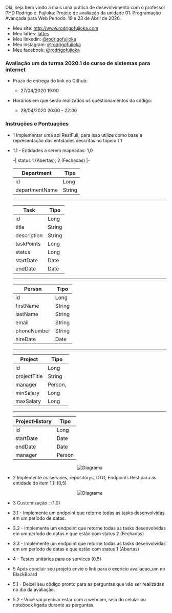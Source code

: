 Olá, seja bem vindo a mais uma prática de desevolvimento com o professor PHD Rodrigo c. Fujioka:
Projeto de avaliação da unidade 01: Programação Avançada para Web
Período:  19 a 23 de Abril de 2020. 

* Meu site: http://www.rodrigofujioka.com
* Meu lattes: [lattes](http://lattes.cnpq.br/0843668802633139)
* Meu linkedin: [@rodrigofujioka](https://www.linkedin.com/in/rodrigofujioka/)
* Meu instagram: [@rodrigofujioka](https://www.instagram.com/rodrigofujioka) 
* Meu facebook: [@rodrigofujioka](https://www.facebook.com/rodrigofujioka)

### Avaliação um da turma 2020.1 do curso de sistemas para internet  
  
  - Prazo de entrega do link no Github:
    * 27/04/2020  19:00 
    
  - Horários em que serão realizados os questionamentos do código:  
    * 28/04/2020  20:00 - 22:00 
   
### Instruções e Pontuações


  - 1 Implementar uma api RestFull, para isso utilize como base a representação das entidades descritas no tópico 1.1
  
  *  1.1 - Entidades a serem mapeadas: 1,0
  		
	 -| status  1 (Abertas), 2 (Fechadas) |-

		| Department | Tipo |		
		|-|-|
		| id | Long |
		| departmentName | String |
		
		---

		| Task | Tipo |
		|-|-|
		| id | Long |
		| title | String |
		| description | String |
		| taskPoints | Long|
		| status | Long|
		| startDate | Date|		
		| endDate | Date|

		---
						
		| Person | Tipo |
		|-|-|
		| id | Long |
		| firstName | String |
		| lastName | String |
		| email | String |
		| phoneNumber | String |
		| hireDate | Date|

		---
			
		| Project | Tipo |
		|-|-|
		| id | Long |
		| projectTitle | String |
		| manager | Person,
		| minSalary | Long|
		| maxSalary | Long |

		---
		
		| ProjectHistory | Tipo |
		|-|-|
		| id | Long |
		| startDate | Date|
		| endDate | Date|
		| manager | Person |
    
    
     <p align="center"><img src="https://github.com/rodrigofujioka/papw/blob/feature/spi_20201/projetos/20201/avaliacaospi/spi_202001_avaliacao_um.png" alt="Diagrama" /> </p>
  
  - 2 Implemente os services, repositorys, DTO, Endpoints Rest para as entidade do item 1.1: (0,5)
  
      <p align="center"><img src="https://github.com/rodrigofujioka/papw/blob/feature/spi_20201/projetos/20201/avaliacaospi/spi_202001_avaliacao_uml_sequence.png" alt="Diagrama" /> </p>
  
  
  - 3 Customização : (1,0)
  -  3.1 - Implemente um endpoint que retorne todas as tasks desenvolvidas em um período de datas.  
  -  3.2 - Implemente um endpoint que retorne todas as tasks desenvolvidas em um período de datas e que estão com status 2 (Fechadas)
  -  3.3 - Implemente um endpoint que retorne todas as tasks desenvolvidas em um período de datas e que estão com status 1 (Abertas)
   
   
  - 4 - Testes unitários para os services (0,5) 
   

  - 5 Após concluir seu projeto envie o link para o exerício avaliacao_um no BlackBoard
  - 5.1 - Deixei seu código pronto para as perguntas que vão ser realizadas no dia da avaliação.
  - 5.2 - Você vai precisar estar com a webcam, seja do celular ou notebook ligada durante as perguntas. 
   
    ```
